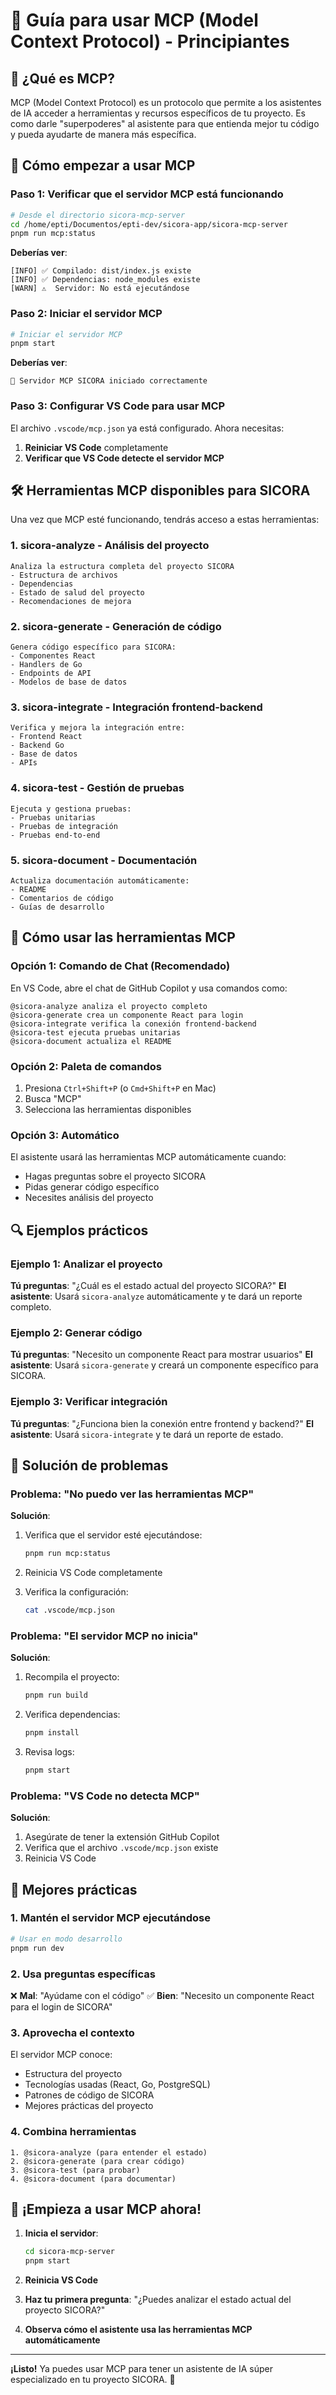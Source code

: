 # 🤖 Guía para usar MCP (Model Context Protocol) - Principiantes

## 🎯 ¿Qué es MCP?

MCP (Model Context Protocol) es un protocolo que permite a los asistentes de IA acceder a herramientas y recursos específicos de tu proyecto. Es como darle "superpoderes" al asistente para que entienda mejor tu código y pueda ayudarte de manera más específica.

## 🚀 Cómo empezar a usar MCP

### Paso 1: Verificar que el servidor MCP está funcionando

```bash
# Desde el directorio sicora-mcp-server
cd /home/epti/Documentos/epti-dev/sicora-app/sicora-mcp-server
pnpm run mcp:status
```

**Deberías ver**:

```
[INFO] ✅ Compilado: dist/index.js existe
[INFO] ✅ Dependencias: node_modules existe
[WARN] ⚠️  Servidor: No está ejecutándose
```

### Paso 2: Iniciar el servidor MCP

```bash
# Iniciar el servidor MCP
pnpm start
```

**Deberías ver**:

```
🚀 Servidor MCP SICORA iniciado correctamente
```

### Paso 3: Configurar VS Code para usar MCP

El archivo `.vscode/mcp.json` ya está configurado. Ahora necesitas:

1. **Reiniciar VS Code** completamente
2. **Verificar que VS Code detecte el servidor MCP**

## 🛠️ Herramientas MCP disponibles para SICORA

Una vez que MCP esté funcionando, tendrás acceso a estas herramientas:

### 1. **sicora-analyze** - Análisis del proyecto

```
Analiza la estructura completa del proyecto SICORA
- Estructura de archivos
- Dependencias
- Estado de salud del proyecto
- Recomendaciones de mejora
```

### 2. **sicora-generate** - Generación de código

```
Genera código específico para SICORA:
- Componentes React
- Handlers de Go
- Endpoints de API
- Modelos de base de datos
```

### 3. **sicora-integrate** - Integración frontend-backend

```
Verifica y mejora la integración entre:
- Frontend React
- Backend Go
- Base de datos
- APIs
```

### 4. **sicora-test** - Gestión de pruebas

```
Ejecuta y gestiona pruebas:
- Pruebas unitarias
- Pruebas de integración
- Pruebas end-to-end
```

### 5. **sicora-document** - Documentación

```
Actualiza documentación automáticamente:
- README
- Comentarios de código
- Guías de desarrollo
```

## 📝 Cómo usar las herramientas MCP

### Opción 1: Comando de Chat (Recomendado)

En VS Code, abre el chat de GitHub Copilot y usa comandos como:

```
@sicora-analyze analiza el proyecto completo
@sicora-generate crea un componente React para login
@sicora-integrate verifica la conexión frontend-backend
@sicora-test ejecuta pruebas unitarias
@sicora-document actualiza el README
```

### Opción 2: Paleta de comandos

1. Presiona `Ctrl+Shift+P` (o `Cmd+Shift+P` en Mac)
2. Busca "MCP"
3. Selecciona las herramientas disponibles

### Opción 3: Automático

El asistente usará las herramientas MCP automáticamente cuando:

- Hagas preguntas sobre el proyecto SICORA
- Pidas generar código específico
- Necesites análisis del proyecto

## 🔍 Ejemplos prácticos

### Ejemplo 1: Analizar el proyecto

**Tú preguntas**: "¿Cuál es el estado actual del proyecto SICORA?"
**El asistente**: Usará `sicora-analyze` automáticamente y te dará un reporte completo.

### Ejemplo 2: Generar código

**Tú preguntas**: "Necesito un componente React para mostrar usuarios"
**El asistente**: Usará `sicora-generate` y creará un componente específico para SICORA.

### Ejemplo 3: Verificar integración

**Tú preguntas**: "¿Funciona bien la conexión entre frontend y backend?"
**El asistente**: Usará `sicora-integrate` y te dará un reporte de estado.

## 🚨 Solución de problemas

### Problema: "No puedo ver las herramientas MCP"

**Solución**:

1. Verifica que el servidor esté ejecutándose:

   ```bash
   pnpm run mcp:status
   ```

2. Reinicia VS Code completamente

3. Verifica la configuración:
   ```bash
   cat .vscode/mcp.json
   ```

### Problema: "El servidor MCP no inicia"

**Solución**:

1. Recompila el proyecto:

   ```bash
   pnpm run build
   ```

2. Verifica dependencias:

   ```bash
   pnpm install
   ```

3. Revisa logs:
   ```bash
   pnpm start
   ```

### Problema: "VS Code no detecta MCP"

**Solución**:

1. Asegúrate de tener la extensión GitHub Copilot
2. Verifica que el archivo `.vscode/mcp.json` existe
3. Reinicia VS Code

## 🎯 Mejores prácticas

### 1. Mantén el servidor MCP ejecutándose

```bash
# Usar en modo desarrollo
pnpm run dev
```

### 2. Usa preguntas específicas

❌ **Mal**: "Ayúdame con el código"
✅ **Bien**: "Necesito un componente React para el login de SICORA"

### 3. Aprovecha el contexto

El servidor MCP conoce:

- Estructura del proyecto
- Tecnologías usadas (React, Go, PostgreSQL)
- Patrones de código de SICORA
- Mejores prácticas del proyecto

### 4. Combina herramientas

```
1. @sicora-analyze (para entender el estado)
2. @sicora-generate (para crear código)
3. @sicora-test (para probar)
4. @sicora-document (para documentar)
```

## 🎉 ¡Empieza a usar MCP ahora!

1. **Inicia el servidor**:

   ```bash
   cd sicora-mcp-server
   pnpm start
   ```

2. **Reinicia VS Code**

3. **Haz tu primera pregunta**:
   "¿Puedes analizar el estado actual del proyecto SICORA?"

4. **Observa cómo el asistente usa las herramientas MCP automáticamente**

---

**¡Listo!** Ya puedes usar MCP para tener un asistente de IA súper especializado en tu proyecto SICORA. 🚀
